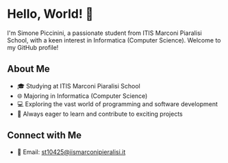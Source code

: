 # Hello, World! 👋

I'm Simone Piccinini, a passionate student from ITIS Marconi Piaralisi School, with a keen interest in Informatica (Computer Science). Welcome to my GitHub profile!

## About Me

- 🎓 Studying at ITIS Marconi Piaralisi School
- 🌐 Majoring in Informatica (Computer Science)
- 💻 Exploring the vast world of programming and software development
- 🚀 Always eager to learn and contribute to exciting projects

## Connect with Me

- 📧 Email: [st10425@iismarconipieralisi.it](mailto:st10425@iismarconipieralisi.it)

